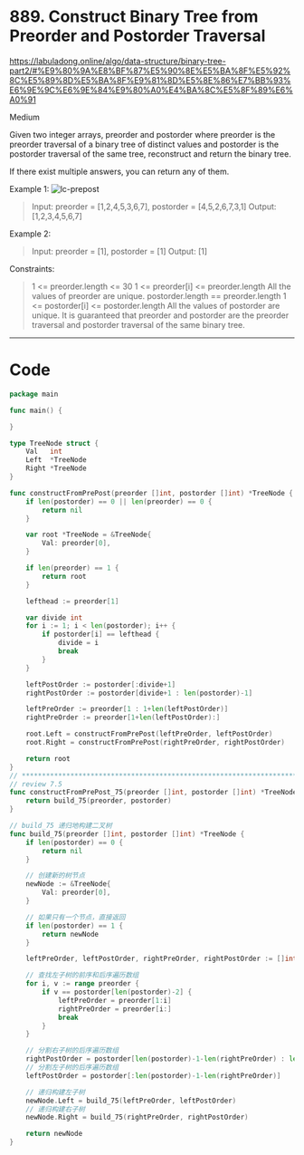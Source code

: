 # 889. Construct Binary Tree from Preorder and Postorder Traversal

<https://labuladong.online/algo/data-structure/binary-tree-part2/#%E9%80%9A%E8%BF%87%E5%90%8E%E5%BA%8F%E5%92%8C%E5%89%8D%E5%BA%8F%E9%81%8D%E5%8E%86%E7%BB%93%E6%9E%9C%E6%9E%84%E9%80%A0%E4%BA%8C%E5%8F%89%E6%A0%91>

Medium

Given two integer arrays, preorder and postorder where preorder is the preorder traversal of a binary tree of distinct values and postorder is the postorder traversal of the same tree, reconstruct and return the binary tree.

If there exist multiple answers, you can return any of them.

 

Example 1:
![lc-prepost](https://assets.leetcode.com/uploads/2021/07/24/lc-prepost.jpg)
> Input: preorder = [1,2,4,5,3,6,7], postorder = [4,5,2,6,7,3,1]
Output: [1,2,3,4,5,6,7]

Example 2:
> Input: preorder = [1], postorder = [1]
Output: [1]
 

Constraints:
> 1 <= preorder.length <= 30
1 <= preorder[i] <= preorder.length
All the values of preorder are unique.
postorder.length == preorder.length
1 <= postorder[i] <= postorder.length
All the values of postorder are unique.
It is guaranteed that preorder and postorder are the preorder traversal and postorder traversal of the same binary tree.


---

# Code
```go
package main

func main() {

}

type TreeNode struct {
	Val   int
	Left  *TreeNode
	Right *TreeNode
}

func constructFromPrePost(preorder []int, postorder []int) *TreeNode {
	if len(postorder) == 0 || len(preorder) == 0 {
		return nil
	}

	var root *TreeNode = &TreeNode{
		Val: preorder[0],
	}

	if len(preorder) == 1 {
		return root
	}

	lefthead := preorder[1]

	var divide int
	for i := 1; i < len(postorder); i++ {
		if postorder[i] == lefthead {
			divide = i
			break
		}
	}

	leftPostOrder := postorder[:divide+1]
	rightPostOrder := postorder[divide+1 : len(postorder)-1]

	leftPreOrder := preorder[1 : 1+len(leftPostOrder)]
	rightPreOrder := preorder[1+len(leftPostOrder):]

	root.Left = constructFromPrePost(leftPreOrder, leftPostOrder)
	root.Right = constructFromPrePost(rightPreOrder, rightPostOrder)

	return root
}
// **************************************************************************************************************
// review 7.5
func constructFromPrePost_75(preorder []int, postorder []int) *TreeNode {
	return build_75(preorder, postorder)
}

// build_75 递归地构建二叉树
func build_75(preorder []int, postorder []int) *TreeNode {
	if len(postorder) == 0 {
		return nil
	}

	// 创建新的树节点
	newNode := &TreeNode{
		Val: preorder[0],
	}

	// 如果只有一个节点，直接返回
	if len(postorder) == 1 {
		return newNode
	}

	leftPreOrder, leftPostOrder, rightPreOrder, rightPostOrder := []int{}, []int{}, []int{}, []int{}

	// 查找左子树的前序和后序遍历数组
	for i, v := range preorder {
		if v == postorder[len(postorder)-2] {
			leftPreOrder = preorder[1:i]
			rightPreOrder = preorder[i:]
			break
		}
	}

	// 分割右子树的后序遍历数组
	rightPostOrder = postorder[len(postorder)-1-len(rightPreOrder) : len(postorder)-1]
	// 分割左子树的后序遍历数组
	leftPostOrder = postorder[:len(postorder)-1-len(rightPreOrder)]

	// 递归构建左子树
	newNode.Left = build_75(leftPreOrder, leftPostOrder)
	// 递归构建右子树
	newNode.Right = build_75(rightPreOrder, rightPostOrder)

	return newNode
}
```